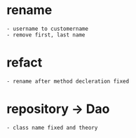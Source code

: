 
# rename
    - username to customername
    - remove first, last name

# refact 
    - rename after method decleration fixed

# repository -> Dao 
    - class name fixed and theory



